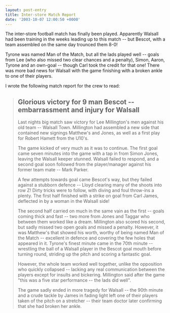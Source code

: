 ```yaml
---
layout: post-entry
title: Inter-store Match Report
date: '2003-10-07 12:00:50 +0000'
---
```

The inter-store football match has finally been played. Apparently Walsall had been training in the weeks leading up to this match -- but Bescot, with a team assembled on the same day trounced them 8-0!

Tyrone was named Man of the Match, but all the lads played well -- goals from Lee (who also missed two clear chances and a penalty), Simon, Aaron, Tyrone and an own-goal -- though Carl took the credit for that one! There was more bad news for Walsall with the game finishing with a broken ankle to one of their players.

I wrote the following match report for the crew to read:

> ## Glorious victory for 9 man Bescot -- embarrassment and injury for Walsall
>
> Last nights big match saw victory for Lee Millington's men against his old team -- Walsall Town. Millington had assembled a new side that contained new signings Matthew's and Jones, as well as a first play for Robert Hamett from the U10's.
>
> The game kicked of very much as it was to continue. The first goal came seven minutes into the game with a tap in from Simon Jones, leaving the Walsall keeper stunned. Walsall failed to respond, and a second goal soon followed from the player/manager against his former team mate -- Mark Parker.
>
> A few attempts towards goal came Bescot's way, but they failed against a stubborn defence -- Lloyd clearing many of the shoots into row Z! Dirty tricks were to follow, with diving and foul throw-ins a plenty. The first half finished with a strike on goal from Carl James, deflected in by a woman in the Walsall side!
>
> The second half carried on much in the same vain as the first -- goals coming thick and fast -- two more from Jones and Taggar who between them worked like a dream. Millington also scored his second, but sadly missed two open goals and missed a penalty. However, it was Matthew's that showed his worth, worthy of being named Man of the Match -- excellent in defence and covering the few holes that appeared in it. Tyrone's finest minute came in the 70th minute -- wrestling the ball of a Walsall player in the Bescot goal mouth before turning round, striding up the pitch and scoring a fantastic goal.
>
> However, the whole team worked well together, unlike the opposition who quickly collapsed -- lacking any real communication between the players except for insults and bickering. Millington said after the game "this was a five star performance -- the lads did well".
>
> The game sadly ended in more tragedy for Walsall -- the 90th minute and a crude tackle by James in fading light left one of their players taken of the pitch on a stretcher -- their team doctor later confirming that she had broken her ankle.